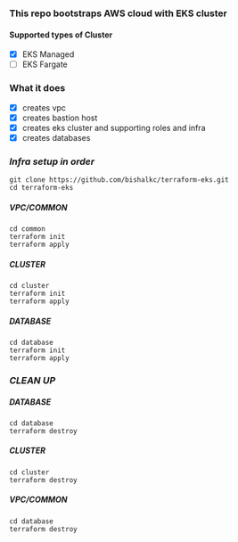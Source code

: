 ### This repo bootstraps AWS cloud with EKS cluster

#### Supported types of Cluster
- [x] EKS Managed
- [ ] EKS Fargate

### What it does
- [x] creates vpc
- [x] creates bastion host
- [x] creates eks cluster and supporting roles and infra
- [x] creates databases <!--- optional --->

### *Infra setup in order*
```shell
git clone https://github.com/bishalkc/terraform-eks.git
cd terraform-eks
```
##### *VPC/COMMON*
```shell
cd common
terraform init
terraform apply
```

##### *CLUSTER*
```shell
cd cluster
terraform init
terraform apply
```

##### *DATABASE* <!--- If needed --->
```shell
cd database
terraform init
terraform apply
```


### *CLEAN UP*
##### *DATABASE* <!--- If provisioned --->
```shell
cd database
terraform destroy
```
##### *CLUSTER*
```shell
cd cluster
terraform destroy
```
##### *VPC/COMMON*
```shell
cd database
terraform destroy
```
